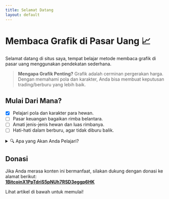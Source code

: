 ```yaml
---
title: Selamat Datang
layout: default
---
```


# Membaca Grafik di Pasar Uang 📈

Selamat datang di situs saya, tempat belajar metode membaca grafik di pasar uang menggunakan pendekatan sederhana.

> **Mengapa Grafik Penting?**
> Grafik adalah cerminan pergerakan harga. Dengan memahami pola dan karakter, Anda bisa membuat keputusan trading/berburu yang lebih baik.

## Mulai Dari Mana?
- [x] Pelajari pola dan karakter para hewan.
- [ ] Pasar keuangan bagaikan rimba belantara.
- [ ] Amati jenis-jenis hewan dan luas rimbanya.
- [ ] Hati-hati dalam berburu, agar tidak diburu balik.

<details>
  <summary>🔍 Apa yang Akan Anda Pelajari?</summary>
  <p>Di situs ini, Anda akan mempelajari cara membaca pola dan karakter hewan digital, alat untuk berburu, dan strategi berburu.</p>
  <p>"Kesabaran adalah kunci untuk memahami pasar." – Trader Bijak</p>
</details>

## Donasi
Jika Anda merasa konten ini bermanfaat, silakan dukung dengan donasi ke alamat berikut:  
[**1BitcoinX1PpTdriS5pNUh7RSD3eggp6HK**](https://mempool.space/address/1BitcoinX1PpTdriS5pNUh7RSD3eggp6HK)

Lihat artikel di bawah untuk memulai!
